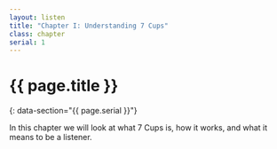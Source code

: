 ```yaml
---
layout: listen
title: "Chapter I: Understanding 7 Cups"
class: chapter
serial: 1
---
```

# {{ page.title }}
{: data-section="{{ page.serial }}"}

In this chapter we will look at what 7 Cups is, how it works, and what it means to be a listener.
